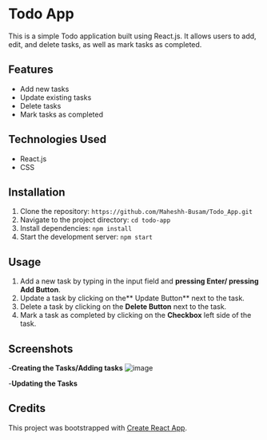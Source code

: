 # Todo App

This is a simple Todo application built using React.js. It allows users to add, edit, and delete tasks, as well as mark tasks as completed.

## Features

- Add new tasks
- Update existing tasks
- Delete tasks
- Mark tasks as completed

## Technologies Used

- React.js
- CSS

## Installation

1. Clone the repository: `https://github.com/Maheshh-Busam/Todo_App.git`
2. Navigate to the project directory: `cd todo-app`
3. Install dependencies: `npm install`
4. Start the development server: `npm start`

## Usage

1. Add a new task by typing in the input field and **pressing Enter/ pressing Add Button**.
2. Update a task by clicking on the** Update Button** next to the task.
3. Delete a task by clicking on the **Delete Button** next to the task.
4. Mark a task as completed by clicking on the **Checkbox** left side of the task.

## Screenshots
-**Creating the Tasks/Adding tasks**
![image](https://github.com/Maheshh-Busam/Todo_App/assets/107562051/e6f118ed-3daa-4aa8-bd7a-bbfdc585883c)

-**Updating the Tasks**

## Credits

This project was bootstrapped with [Create React App](https://github.com/facebook/create-react-app).
